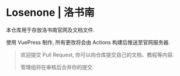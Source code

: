 # Losenone | 洛书南

本仓库用于存放洛书南官网及文档文件.

使用 VuePress 制作, 所有更改将会由 Actions 构建后推送至官网服务器.

> 欢迎提交 Pull Request, 你可以向仓库提交自己的文档、教程等内容.
>
> 管理组将在审核后合并你的提交.
